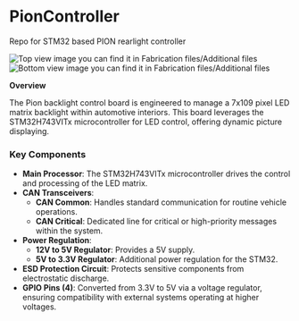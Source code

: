 
# PionController
Repo for STM32 based PION rearlight controller

![Top view image you can find it in Fabrication files/Additional files](https://gist.github.com/user-attachments/assets/3d3f550c-7c4f-41f8-b1af-7d7980b72fb8)![Bottom view image you can find it in Fabrication files/Additional files](https://gist.github.com/user-attachments/assets/cd886626-65e4-4a15-87b1-9d01fb4132ef)

**Overview**

The Pion backlight control board is engineered to manage a 7x109 pixel LED matrix backlight within automotive interiors. This board leverages the STM32H743VITx microcontroller for LED control, offering dynamic picture displaying.

### Key Components

-   **Main Processor**: The STM32H743VITx microcontroller drives the control and processing of the LED matrix.
-   **CAN Transceivers**:
    -   **CAN Common**: Handles standard communication for routine vehicle operations.
    -   **CAN Critical**: Dedicated line for critical or high-priority messages within the system.
-   **Power Regulation**:
    -   **12V to 5V Regulator**: Provides a 5V supply.
    -   **5V to 3.3V Regulator**: Additional power regulation for the STM32.
-   **ESD Protection Circuit**: Protects sensitive components from electrostatic discharge.
-   **GPIO Pins (4)**: Converted from 3.3V to 5V via a voltage regulator, ensuring compatibility with external systems operating at higher voltages.


